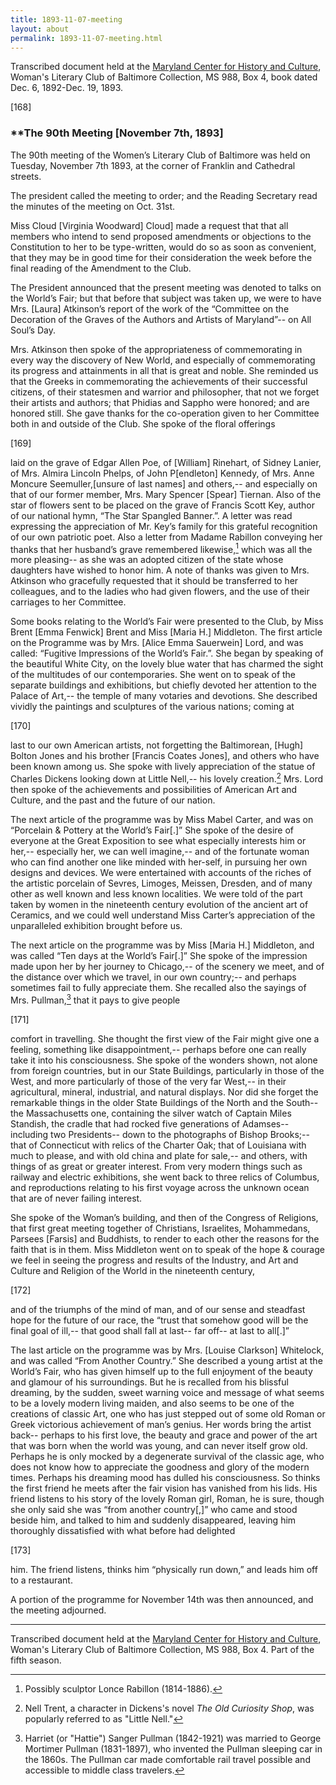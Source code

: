 ```yaml
---
title: 1893-11-07-meeting
layout: about
permalink: 1893-11-07-meeting.html
---
```

Transcribed document held at the [Maryland Center for History and Culture](http://mdhs.org/), Woman's Literary Club of Baltimore Collection, MS 988, Box 4, book dated Dec. 6, 1892-Dec. 19, 1893.

[168]

### **The 90th Meeting [November 7th, 1893]

The 90th meeting of the Women’s Literary Club of Baltimore was held on Tuesday, November 7th 1893, at the corner of Franklin and Cathedral streets.

The president called the meeting to order; and the Reading Secretary read the minutes of the meeting on Oct. 31st.

Miss Cloud [Virginia Woodward] Cloud] made a request that that all members who intend to send proposed amendments or objections to the Constitution to her to be type-written, would do so as soon as convenient, that they may be in good time for their consideration the week before the final reading of the Amendment to the Club.

The President announced that the present meeting was denoted to talks on the World’s Fair; but that before that subject was taken up, we were to have Mrs. [Laura] Atkinson’s report of the work of the “Committee on the Decoration of the Graves of the Authors and Artists of Maryland”-- on All Soul’s Day.

Mrs. Atkinson then spoke of the appropriateness of commemorating in every way the discovery of New World, and especially of commemorating its progress and attainments in all that is great and noble. She reminded us that the Greeks in commemorating the achievements of their successful citizens, of their statesmen and warrior and philosopher, that not we forget their artists and authors; that Phidias and Sappho were honored; and are honored still. She gave thanks for the co-operation given to her Committee both in and outside of the Club. She spoke of the floral offerings

[169]

laid on the grave of Edgar Allen Poe, of [William] Rinehart, of Sidney Lanier, of Mrs. Almira Lincoln Phelps, of John P[endleton] Kennedy, of Mrs. Anne Moncure Seemuller,[unsure of last names] and others,-- and especially on that of our former member, Mrs. Mary Spencer [Spear] Tiernan. Also of the star of flowers sent to be placed on the grave of Francis Scott Key, author of our national hymn, “The Star Spangled Banner.”. A letter was read expressing the appreciation of Mr. Key’s family for this grateful recognition of our own patriotic poet. Also a letter from Madame Rabillon conveying her thanks that her husband’s grave remembered likewise,[^Rabillon] which was all the more pleasing-- as she was an adopted citizen of the state whose daughters have wished to honor him. A note of thanks was given to Mrs. Atkinson who gracefully requested that it should be transferred to her colleagues, and to the ladies who had given flowers, and the use of their carriages to her Committee.
[^Rabillon]: Possibly sculptor Lonce Rabillon (1814-1886).

Some books relating to the World’s Fair were presented to the Club, by Miss Brent [Emma Fenwick] Brent and Miss [Maria H.] Middleton. The first article on the Programme was by Mrs. [Alice Emma Sauerwein] Lord, and was called: “Fugitive Impressions of the World’s Fair.”. She began by speaking of the beautiful White City, on the lovely blue water that has charmed the sight of the multitudes of our contemporaries. She went on to speak of the separate buildings and exhibitions, but chiefly devoted her attention to the Palace of Art,-- the temple of many votaries and devotions. She described vividly the paintings and sculptures of the various nations; coming at

[170]

last to our own American artists, not forgetting the Baltimorean, [Hugh] Bolton Jones and his brother [Francis Coates Jones], and others who have been known among us. She spoke with lively appreciation of the statue of Charles Dickens looking down at Little Nell,-- his lovely creation.[^Nell] Mrs. Lord then spoke of the achievements and possibilities of American Art and Culture, and the past and the future of our nation.
[^Nell]: Nell Trent, a character in Dickens's novel _The Old Curiosity Shop_, was popularly referred to as "Little Nell."
 
The next article of the programme was by Miss Mabel Carter, and was on “Porcelain & Pottery at the World’s Fair[.]” She spoke of the desire of everyone at the Great Exposition to see what especially interests him or her,-- especially her, we can well imagine,-- and of the fortunate woman who can find another one like minded with her-self, in pursuing her own designs and devices. We were entertained with accounts of the riches of the artistic porcelain of Sevres, Limoges, Meissen, Dresden, and of many other as well known and less known localities. We were told of the part taken by women in the nineteenth century evolution of the ancient art of Ceramics, and we could well understand Miss Carter’s appreciation of the unparalleled exhibition brought before us.

The next article on the programme was by Miss [Maria H.] Middleton, and was called “Ten days at the World’s Fair[.]” She spoke of the impression made upon her by her journey to Chicago,-- of the scenery we meet, and of the distance over which we travel, in our own country;-- and perhaps sometimes fail to fully appreciate them. She recalled also the sayings of Mrs. Pullman,[^MrsP] that it pays to give people
[^MrsP]: Harriet (or "Hattie") Sanger Pullman (1842-1921) was married to George Mortimer Pullman (1831-1897), who invented the Pullman sleeping car in the 1860s. The Pullman car made comfortable rail travel possible and accessible to  middle class travelers.

[171]

comfort in travelling. She thought the first view of the Fair might give one a feeling, something like disappointment,-- perhaps before one can really take it into his consciousness. She spoke of the wonders shown, not alone from foreign countries, but in our State Buildings, particularly in those of the West, and more particularly of those of the very far West,-- in their agricultural, mineral, industrial, and natural displays. Nor did she forget the remarkable things in the older State Buildings of the North and the South-- the Massachusetts one, containing the silver watch of Captain Miles Standish, the cradle that had rocked five generations of Adamses-- including two Presidents-- down to the photographs of Bishop Brooks;-- that of Connecticut with relics of the Charter Oak; that of Louisiana with much to please, and with old china and plate for sale,-- and others, with things of as great or greater interest. From very modern things such as railway and electric exhibitions, she went back to three relics of Columbus, and reproductions relating to his first voyage across the unknown ocean that are of never failing interest.

She spoke of the Woman’s building, and then of the Congress of Religions, that first great meeting together of Christians, Israelites, Mohammedans, Parsees [Farsis] and Buddhists, to render to each other the reasons for the faith that is in them. Miss Middleton went on to speak of the hope & courage we feel in seeing the progress and results of the Industry, and Art and Culture and Religion of the World in the nineteenth century,

[172]

and of the triumphs of the mind of man, and of our sense and steadfast hope for the future of our race, the “trust that somehow good will be the final goal of ill,-- that good shall fall at last-- far off-- at last to all[.]”

The last article on the programme was by Mrs. [Louise Clarkson] Whitelock, and was called “From Another Country.” She described a young artist at the World’s Fair, who has given himself up to the full enjoyment of the beauty and glamour of his surroundings. But he is recalled from his blissful dreaming, by the sudden, sweet warning voice and message of what seems to be a lovely modern living maiden, and also seems to be one of the creations of classic Art, one who has just stepped out of some old Roman or Greek victorious achievement of man’s genius. Her words bring the artist back-- perhaps to his first love, the beauty and grace and power of the art that was born when the world was young, and can never itself grow old. Perhaps he is only mocked by a degenerate survival of the classic age, who does not know how to appreciate the goodness and glory of the modern times. Perhaps his dreaming mood has dulled his consciousness. So thinks the first friend he meets after the fair vision has vanished from his lids. His friend listens to his story of the lovely Roman girl, Roman, he is sure, though she only said she was “from another country[,]” who came and stood beside him, and talked to him and suddenly disappeared, leaving him thoroughly dissatisfied with what before had delighted

[173]

him. The friend listens, thinks him “physically run down,” and leads him off to a restaurant.

A portion of the programme for November 14th was then announced, and the meeting adjourned.
<hr>

Transcribed document held at the [Maryland Center for History and Culture](http://mdhs.org/), Woman's Literary Club of Baltimore Collection, MS 988, Box 4. Part of the fifth season.